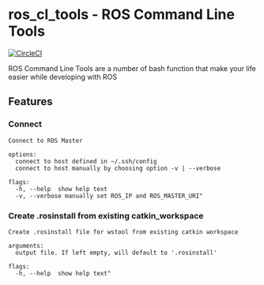 # ros_cl_tools - ROS Command Line Tools

[![CircleCI](https://circleci.com/gh/juliangaal/ros_cl_tools.svg?style=svg)](https://circleci.com/gh/juliangaal/ros_cl_tools)

ROS Command Line Tools are a number of bash function that make your life easier while developing with ROS

## Features

### Connect
```
Connect to ROS Master

options:
  connect to host defined in ~/.ssh/config
  connect to host manually by choosing option -v | --verbose

flags:
  -h, --help  show help text
  -v, --verbose manually set ROS_IP and ROS_MASTER_URI"
```

### Create .rosinstall from existing catkin_workspace
```
Create .rosinstall file for wstool from existing catkin workspace

arguments:
  output file. If left empty, will default to '.rosinstall'

flags:
  -h, --help  show help text"
```

